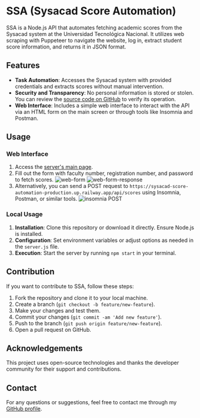 # SSA (Sysacad Score Automation)

SSA is a Node.js API that automates fetching academic scores from the Sysacad system at the Universidad Tecnológica Nacional. It utilizes web scraping with Puppeteer to navigate the website, log in, extract student score information, and returns it in JSON format.

## Features

- **Task Automation**: Accesses the Sysacad system with provided credentials and extracts scores without manual intervention.
- **Security and Transparency**: No personal information is stored or stolen. You can review the [source code on GitHub](https://github.com/BasiliscX/sysacad-score-automation.git) to verify its operation.
- **Web Interface**: Includes a simple web interface to interact with the API via an HTML form on the main screen or through tools like Insomnia and Postman.

## Usage

### Web Interface

1. Access the [server's main page](https://sysacad-score-automation-production.up.railway.app).
2. Fill out the form with faculty number, registration number, and password to fetch scores.
![web-form](https://i.postimg.cc/BZNBFqZc/front-PR-junacadev.png)
![web-form-response](https://i.postimg.cc/bJYh8JQ1/web-form-response.png)
3. Alternatively, you can send a POST request to `https://sysacad-score-automation-production.up.railway.app/api/scores` using Insomnia, Postman, or similar tools.
![insomnia POST](https://i.postimg.cc/SNsGBp33/insomnia-POST-500.png)

### Local Usage

1. **Installation**: Clone this repository or download it directly. Ensure Node.js is installed.
2. **Configuration**: Set environment variables or adjust options as needed in the `server.js` file.
3. **Execution**: Start the server by running `npm start` in your terminal.

## Contribution

If you want to contribute to SSA, follow these steps:

1. Fork the repository and clone it to your local machine.
2. Create a branch (`git checkout -b feature/new-feature`).
3. Make your changes and test them.
4. Commit your changes (`git commit -am 'Add new feature'`).
5. Push to the branch (`git push origin feature/new-feature`).
6. Open a pull request on GitHub.

## Acknowledgements

This project uses open-source technologies and thanks the developer community for their support and contributions.

## Contact

For any questions or suggestions, feel free to contact me through my [GitHub profile](https://github.com/BasiliscX).
